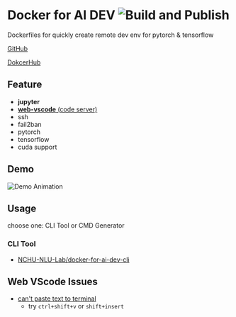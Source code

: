 # Docker for AI DEV ![Build and Publish](https://github.com/udiclab/docker-for-ai-dev/workflows/Build%20and%20Publish/badge.svg)
Dockerfiles for quickly create remote dev env for pytorch & tensorflow

[GitHub](https://github.com/udiclab/docker-for-ai-dev)

[DokcerHub](https://hub.docker.com/r/udiclab/docker-for-ai-dev)

## Feature
- **jupyter**
- [**web-vscode** (code server)](https://github.com/cdr/code-server)
- ssh
- fail2ban
- pytorch
- tensorflow
- cuda support

## Demo
![Demo Animation](../assets/demo.gif?raw=true)

## Usage
choose one: CLI Tool or CMD Generator

### CLI Tool
- [NCHU-NLU-Lab/docker-for-ai-dev-cli](https://github.com/NCHU-NLU-Lab/docker-for-ai-dev-cli)

## Web VScode Issues
- [can't paste text to terminal](https://github.com/cdr/code-server/issues/1106)
    - try `ctrl+shift+v` or `shift+insert`
